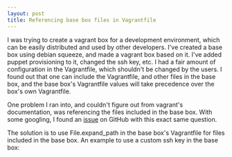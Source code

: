 ```yaml
---
layout: post
title: Referencing base box files in Vagrantfile 
---
```

I was trying to create a vagrant box for a development environment, which can be easily distributed and used by other developers. I've created a base box using debian squeeze, and made a vagrant box based on it. I've added puppet provisioning to it, changed the ssh key, etc. I had a fair amount of configuration in the Vagrantfile, which shouldn't be changed by the users. I found out that one can include the Vagrantfile, and other files in the base box, and the base box's Vagrantfile values will take precedence over the box's own Vagrantfile.

One problem I ran into, and couldn't figure out from vagrant's documentation, was referencing the files included in the base box. With some googling, I found an [issue](https://github.com/mitchellh/vagrant/issues/344) on GitHub with this exact same question.

The solution is to use File.expand_path in the base box's Vagrantfile for files included in the base box. An example to use a custom ssh key in the base box:

<script type="text/javascript" src="https://gist.github.com/1240645.js?file=gistfile1.rb" />
